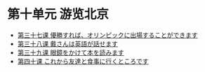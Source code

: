 # 第十单元 游览北京
* [第三十七课 優勝すれば、オリンピックに出場することができます](第三十七课.md)
* [第三十八课 戴さんは英語が話せます](第三十八课.md)
* [第三十九课 眼鏡をかけて本を読みます](第三十九课.md)
* [第四十课 これから友達と食事に行くところです](第四十课.md)